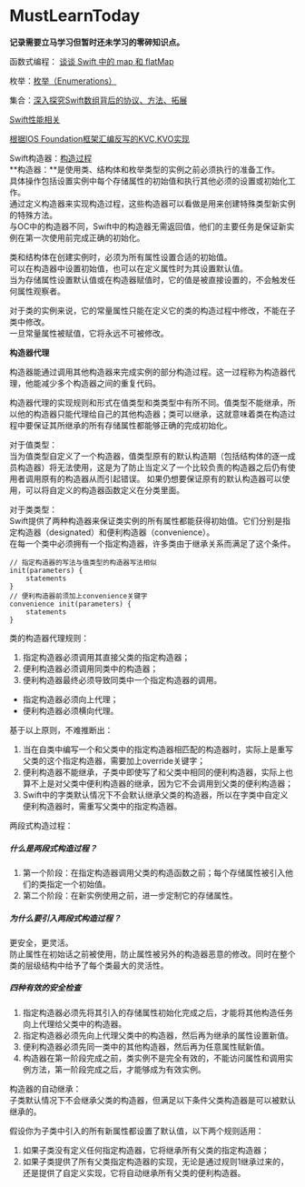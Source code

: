# MustLearnToday

**记录需要立马学习但暂时还未学习的零碎知识点。**

函数式编程：
[谈谈 Swift 中的 map 和 flatMap](http://www.cocoachina.com/swift/20160527/16467.html)

枚举：[枚举（Enumerations）](http://wiki.jikexueyuan.com/project/swift/chapter2/08_Enumerations.html)

集合：[深入探究Swift数组背后的协议、方法、拓展](http://www.cocoachina.com/ios/20151218/14716.html)

[Swift性能相关](http://www.jianshu.com/p/0d3db4422954?url_type=39&object_type=webpage&pos=1)

[根据IOS Foundation框架汇编反写的KVC,KVO实现](https://github.com/renjinkui2719/DIS_KVC_KVO)


Swift构造器：[构造过程](http://wiki.jikexueyuan.com/project/swift/chapter2/14_Initialization.html)  
**构造器：**是使用类、结构体和枚举类型的实例之前必须执行的准备工作。  
具体操作包括设置实例中每个存储属性的初始值和执行其他必须的设置或初始化工作。  
通过定义构造器来实现构造过程，这些构造器可以看做是用来创建特殊类型新实例的特殊方法。  
与OC中的构造器不同，Swift中的构造器无需返回值，他们的主要任务是保证新实例在第一次使用前完成正确的初始化。

类和结构体在创建实例时，必须为所有属性设置合适的初始值。   
可以在构造器中设置初始值，也可以在定义属性时为其设置默认值。  
当为存储属性设置默认值或在构造器赋值时，它的值是被直接设置的，不会触发任何属性观察者。  

对于类的实例来说，它的常量属性只能在定义它的类的构造过程中修改，不能在子类中修改。  
一旦常量属性被赋值，它将永远不可被修改。  

**构造器代理**   

构造器能通过调用其他构造器来完成实例的部分构造过程。这一过程称为构造器代理，他能减少多个构造器之间的重复代码。  

构造器代理的实现规则和形式在值类型和类类型中有所不同。值类型不能继承，所以他的构造器只能代理给自己的其他构造器；类可以继承，这就意味着类在构造过程中要保证其所继承的所有存储属性都能够正确的完成初始化。  

对于值类型：  
当为值类型自定义了一个构造器，值类型原有的默认构造期（包括结构体的逐一成员构造器）将无法使用，这是为了防止当定义了一个比较负责的构造器之后仍有使用者调用原有的构造器从而引起错误。 如果仍想要保证原有的默认构造器可以使用，可以将自定义的构造器函数定义在分类里面。   

对于类类型：  
Swift提供了两种构造器来保证类实例的所有属性都能获得初始值。它们分别是指定构造器（designated）和便利构造器（convenience）。  
在每一个类中必须拥有一个指定构造器，许多类由于继承关系而满足了这个条件。  

```
// 指定构造器的写法与值类型的构造器写法相似
init(parameters) {
    statements
}
// 便利构造器前须加上convenience关键字
convenience init(parameters) {
    statements
}
```
类的构造器代理规则：  

1. 指定构造器必须调用其直接父类的指定构造器；
2. 便利构造器必须调用同类中的构造器；
3. 便利构造器最终必须导致同类中一个指定构造器的调用。  

* 指定构造器必须向上代理；
* 便利构造器必须横向代理。

基于以上原则，不难推断出：  

1. 当在自类中编写一个和父类中的指定构造器相匹配的构造器时，实际上是重写父类的这个指定构造器，需要加上override关键字；
2. 便利构造器不能继承，子类中即使写了和父类中相同的便利构造器，实际上也算不上是对父类中便利构造器的继承，因为它不会调用到父类的便利构造器；
3. Swift中的字类默认情况下不会默认继承父类的构造器，所以在字类中自定义便利构造器时，需重写父类中的指定构造器。

两段式构造过程：   
##### 什么是两段式构造过程？  

1. 第一个阶段：在指定构造器调用父类的构造函数之前；每个存储属性被引入他们的类指定一个初始值。
2. 第二个阶段：在新实例使用之前，进一步定制它的存储属性。

##### 为什么要引入两段式构造过程？  

更安全，更灵活。  
防止属性在初始话之前被使用，防止属性被另外的构造器恶意的修改。同时在整个类的层级结构中给予了每个类最大的灵活性。  

##### 四种有效的安全检查

1. 指定构造器必须先将其引入的存储属性初始化完成之后，才能将其他构造任务向上代理给父类中的构造器。 
2. 指定构造器必须先向上代理父类中的构造器，然后再为继承的属性设置新值。
3. 便利构造器必须先同一类中的其他构造器，然后再为任意属性赋新值。
4. 构造器在第一阶段完成之前，类实例不是完全有效的，不能访问属性和调用实例方法，第一阶段完成之后，才能够成为有效实例。

构造器的自动继承：  
子类默认情况下不会继承父类的构造器，但满足以下条件父类构造器是可以被默认继承的。  

假设你为子类中引入的所有新属性都设置了默认值，以下两个规则适用：  

1. 如果子类没有定义任何指定构造器，它将继承所有父类的指定构造器；  
2. 如果子类提供了所有父类指定构造器的实现，无论是通过规则1继承过来的，还是提供了自定义实现，它将自动继承所有父类的便利构造器。


